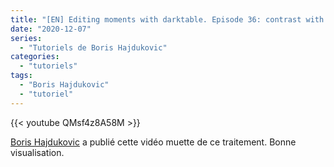 ```yaml
---
title: "[EN] Editing moments with darktable. Episode 36: contrast with exposure"
date: "2020-12-07"
series:
  - "Tutoriels de Boris Hajdukovic"
categories: 
  - "tutoriels"
tags: 
  - "Boris Hajdukovic"
  - "tutoriel"
---
```


{{< youtube QMsf4z8A58M >}}

[Boris Hajdukovic](https://www.youtube.com/channel/UCMbDlOwmmQnkRmcb2_5WERg)  a publié cette vidéo muette de ce traitement. Bonne visualisation.
